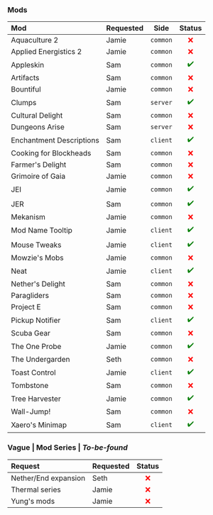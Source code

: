 
### Mods

| Mod | Requested | Side | Status |
| :-- | :-------- | :--: | :----: |
| Aquaculture 2 | Jamie | `common` | <span style="color:red">❌</span> |
| Applied Energistics 2 | Jamie | `common` | <span style="color:red">❌</span> |
| Appleskin | Sam | `common` | <span style="color:green">✔️</span> |
| Artifacts | Sam | `common` | <span style="color:red">❌</span> |
| Bountiful | Jamie | `common` | <span style="color:red">❌</span> |
| Clumps | Sam | `server` | <span style="color:green">✔️</span> |
| Cultural Delight | Sam | `common` | <span style="color:red">❌</span> |
| Dungeons Arise | Sam | `server` | <span style="color:red">❌</span> |
| Enchantment Descriptions | Sam | `client` | <span style="color:green">✔️</span> |
| Cooking for Blockheads | Sam | `common` | <span style="color:red">❌</span> |
| Farmer's Delight | Sam | `common` | <span style="color:red">❌</span> |
| Grimoire of Gaia | Jamie | `common` | <span style="color:red">❌</span> |
| JEI | Jamie | `common` | <span style="color:green">✔️</span> |
| JER | Sam | `common` | <span style="color:green">✔️</span> |
| Mekanism | Jamie | `common` | <span style="color:red">❌</span> |
| Mod Name Tooltip | Jamie | `client` | <span style="color:green">✔️</span> |
| Mouse Tweaks | Jamie | `client` | <span style="color:green">✔️</span> |
| Mowzie's Mobs | Jamie | `common` | <span style="color:red">❌</span> |
| Neat | Jamie | `client` | <span style="color:green">✔️</span> |
| Nether's Delight | Sam | `common` | <span style="color:red">❌</span> |
| Paragliders | Sam | `common` | <span style="color:red">❌</span> |
| Project E | Sam | `common` | <span style="color:red">❌</span> |
| Pickup Notifier | Sam | `client` | <span style="color:green">✔️</span> |
| Scuba Gear | Sam | `common` | <span style="color:red">❌</span> |
| The One Probe | Jamie | `common` | <span style="color:green">✔️</span> |
| The Undergarden | Seth | `common` | <span style="color:red">❌</span> |
| Toast Control | Jamie | `client` | <span style="color:green">✔️</span> |
| Tombstone | Sam | `common` | <span style="color:red">❌</span> |
| Tree Harvester | Jamie | `common` | <span style="color:green">✔️</span> |
| Wall-Jump! | Sam | `common` | <span style="color:red">❌</span> |
| Xaero's Minimap | Sam | `client` | <span style="color:green">✔️</span> |

### Vague | Mod Series | *To-be-found*

| Request | Requested | Status |
| :------ | :-------- | :----: |
| Nether/End expansion | Seth | <span style="color:red">❌</span> |
| Thermal series | Jamie | <span style="color:red">❌</span> |
| Yung's mods | Jamie | <span style="color:red">❌</span> |
